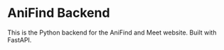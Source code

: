 # AniFind Backend

This is the Python backend for the AniFind and Meet website. Built with FastAPI.
